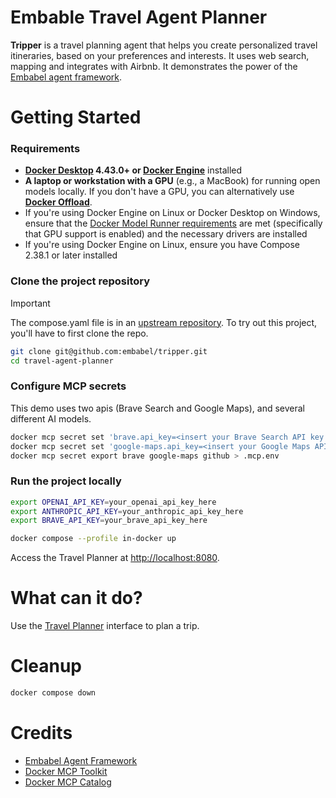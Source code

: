 # Embable Travel Agent Planner

**Tripper** is a travel planning agent that helps you create personalized travel itineraries,
based on your preferences and interests. It uses web search, mapping and integrates with Airbnb.
It demonstrates the power of the [Embabel agent framework](https://www.github.com/embabel/embabel-agent).

# Getting Started

### Requirements

+ **[Docker Desktop](https://www.docker.com/products/docker-desktop/) 4.43.0+ or
  [Docker Engine](https://docs.docker.com/engine/)** installed
+ **A laptop or workstation with a GPU** (e.g., a MacBook) for running open models locally. If you don't have a GPU,
  you can alternatively use [**Docker Offload**](https://www.docker.com/products/docker-offload).
+ If you're using Docker Engine on Linux or Docker Desktop on Windows, ensure that the
  [Docker Model Runner requirements](https://docs.docker.com/ai/model-runner/) are met (specifically that GPU support
  is enabled) and the necessary drivers are installed
+ If you're using Docker Engine on Linux, ensure you have Compose 2.38.1 or later installed

### Clone the project repository

> [!IMPORTANT]
> The compose.yaml file is in an [upstream repository](https://github.com/embabel/tripper).
> To try out this project, you'll have to first clone the repo.

```sh
git clone git@github.com:embabel/tripper.git
cd travel-agent-planner
```

### Configure MCP secrets

This demo uses two apis (Brave Search and Google Maps), and several different AI models.

```sh
docker mcp secret set 'brave.api_key=<insert your Brave Search API key here>'
docker mcp secret set 'google-maps.api_key=<insert your Google Maps API key here>'
docker mcp secret export brave google-maps github > .mcp.env
```

### Run the project locally

```sh
export OPENAI_API_KEY=your_openai_api_key_here
export ANTHROPIC_API_KEY=your_anthropic_api_key_here
export BRAVE_API_KEY=your_brave_api_key_here

docker compose --profile in-docker up
```

Access the Travel Planner at [http://localhost:8080](http://localhost:8080).

# What can it do?

Use the [Travel Planner](http://localhost:8080) interface to plan a trip.

# Cleanup

```sh
docker compose down
```

# Credits

+ [Embabel Agent Framework]
+ [Docker MCP Toolkit]
+ [Docker MCP Catalog]

[Embabel Agent Framework]: https://github.com/embabel/embabel-agent
[Docker MCP Toolkit]: https://docs.docker.com/ai/mcp-catalog-and-toolkit/toolkit/
[Docker MCP Catalog]: https://hub.docker.com/mcp
